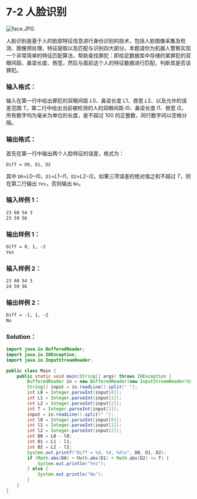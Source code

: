 # 7-2 人脸识别

![face.JPG](https://images.ptausercontent.com/d78f1b82-a1f2-4d1a-8653-ac50e184808d.JPG)

人脸识别是基于人的脸部特征信息进行身份识别的技术，包括人脸图像采集及检测、图像预处理、特征提取以及匹配与识别四大部分。本题请你为机器人警察实现一个非常简单的特征匹配算法，帮助查找罪犯：即给定数据库中存储的某罪犯的双眼间距、鼻梁长度、唇宽，然后与面前这个人的特征数据进行匹配，判断其是否该罪犯。

### 输入格式：

输入在第一行中给出罪犯的双眼间距 *L*0、鼻梁长度 *L*1、唇宽 *L*2、以及允许的误差范围 _T_。第二行中给出当前被检测的人的双眼间距 *l*0、鼻梁长度 *l*1、唇宽 *l*2。所有数字均为毫米为单位的长度，是不超过 100 的正整数，同行数字间以空格分隔。

### 输出格式：

首先在第一行中输出两个人脸特征的误差，格式为：

```
Diff = D0, D1, D2
```

其中 `D0`=*L*0−*l*0，`D1`=*L*1−*l*1，`D2`=*L*2−*l*2。如果三项误差的绝对值之和不超过 _T_，则在第二行输出 `Yes`，否则输出 `No`。

### 输入样例 1：

```tex
23 60 54 3
23 59 56
```

### 输出样例 1：

```tex
Diff = 0, 1, -2
Yes
```

### 输入样例 2：

```tex
23 60 54 3
24 59 56
```

### 输出样例 2：

```tex
Diff = -1, 1, -2
No
```

### Solution：

```java
import java.io.BufferedReader;
import java.io.IOException;
import java.io.InputStreamReader;

public class Main {
    public static void main(String[] args) throws IOException {
        BufferedReader in = new BufferedReader(new InputStreamReader(System.in));
        String[] input = in.readLine().split(" ");
        int L0 = Integer.parseInt(input[0]);
        int L1 = Integer.parseInt(input[1]);
        int L2 = Integer.parseInt(input[2]);
        int T = Integer.parseInt(input[3]);
        input = in.readLine().split(" ");
        int l0 = Integer.parseInt(input[0]);
        int l1 = Integer.parseInt(input[1]);
        int l2 = Integer.parseInt(input[2]);
        int D0 = L0 - l0;
        int D1 = L1 - l1;
        int D2 = L2 - l2;
        System.out.printf("Diff = %d, %d, %d\n", D0, D1, D2);
        if (Math.abs(D0) + Math.abs(D1) + Math.abs(D2) <= T) {
            System.out.println("Yes");
        } else {
            System.out.println("No");
        }
    }
}
```
